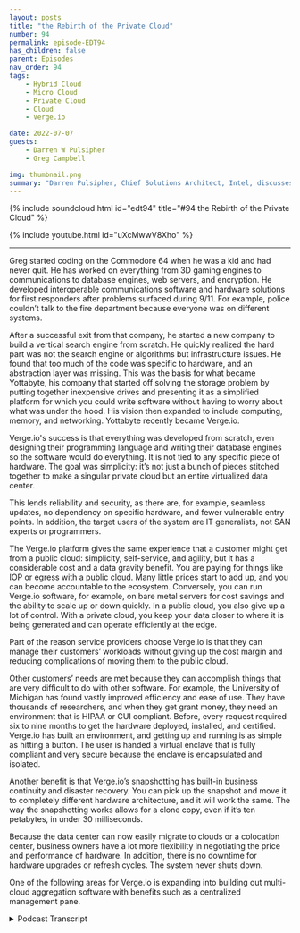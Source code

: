 ```yaml
---
layout: posts
title: "the Rebirth of the Private Cloud"
number: 94
permalink: episode-EDT94
has_children: false
parent: Episodes
nav_order: 94
tags:
    - Hybrid Cloud
    - Micro Cloud
    - Private Cloud
    - Cloud
    - Verge.io

date: 2022-07-07
guests:
    - Darren W Pulsipher
    - Greg Campbell

img: thumbnail.png
summary: "Darren Pulsipher, Chief Solutions Architect, Intel, discusses Verge.io’s software-defined data centers that simplify IT and make private cloud easy and efficient with Verge.io’s CTO, Greg Campbell. "
---
```


{% include soundcloud.html id="edt94" title="#94 the Rebirth of the Private Cloud" %}

{% include youtube.html id="uXcMwwV8Xho" %}

---

Greg started coding on the Commodore 64 when he was a kid and had never quit. He has worked on everything from 3D gaming engines to communications to database engines, web servers, and encryption. He developed interoperable communications software and hardware solutions for first responders after problems surfaced during 9/11. For example, police couldn’t talk to the fire department because everyone was on different systems.

After a successful exit from that company, he started a new company to build a vertical search engine from scratch. He quickly realized the hard part was not the search engine or algorithms but infrastructure issues. He found that too much of the code was specific to hardware, and an abstraction layer was missing. This was the basis for what became Yottabyte, his company that started off solving the storage problem by putting together inexpensive drives and presenting it as a simplified platform for which you could write software without having to worry about what was under the hood. His vision then expanded to include computing, memory, and networking. Yottabyte recently became Verge.io.

Verge.io's success is that everything was developed from scratch, even designing their programming language and writing their database engines so the software would do everything. It is not tied to any specific piece of hardware. The goal was simplicity: it’s not just a bunch of pieces stitched together to make a singular private cloud but an entire virtualized data center.

This lends reliability and security, as there are, for example, seamless updates, no dependency on specific hardware, and fewer vulnerable entry points. In addition, the target users of the system are IT generalists, not SAN experts or programmers.

The Verge.io platform gives the same experience that a customer might get from a public cloud: simplicity, self-service, and agility, but it has a considerable cost and a data gravity benefit. You are paying for things like IOP or egress with a public cloud. Many little prices start to add up, and you can become accountable to the ecosystem. Conversely, you can run Verge.io software, for example, on bare metal servers for cost savings and the ability to scale up or down quickly.  In a public cloud, you also give up a lot of control. With a private cloud, you keep your data closer to where it is being generated and can operate efficiently at the edge.

Part of the reason service providers choose Verge.io is that they can manage their customers’ workloads without giving up the cost margin and reducing complications of moving them to the public cloud.

Other customers’ needs are met because they can accomplish things that are very difficult to do with other software. For example, the University of Michigan has found vastly improved efficiency and ease of use. They have thousands of researchers, and when they get grant money, they need an environment that is HIPAA or CUI compliant. Before, every request required six to nine months to get the hardware deployed, installed, and certified. Verge.io has built an environment, and getting up and running is as simple as hitting a button. The user is handed a virtual enclave that is fully compliant and very secure because the enclave is encapsulated and isolated.

Another benefit is that Verge.io’s snapshotting has built-in business continuity and disaster recovery. You can pick up the snapshot and move it to completely different hardware architecture, and it will work the same. The way the snapshotting works allows for a clone copy, even if it’s ten petabytes, in under 30 milliseconds.

Because the data center can now easily migrate to clouds or a colocation center, business owners have a lot more flexibility in negotiating the price and performance of hardware. In addition, there is no downtime for hardware upgrades or refresh cycles. The system never shuts down.

One of the following areas for Verge.io is expanding into building out multi-cloud aggregation software with benefits such as a centralized management pane. 






<details>
<summary> Podcast Transcript </summary>

<p>﻿1</p>
<p>Hello, thisis Darren Pulsipher, chief solutionarchitect of public sector at Intel.</p>
<p>And welcome to Embracing.</p>
<p>Digital Transformation,where we investigate effectivechange, leveraging people.</p>
<p>Process and technology.</p>
<p>On today's episode, The Rebirthof the Private Cloud with CTO of Verge.io.</p>
<p>Greg Campbell.</p>
<p>Craig, welcome to the show.</p>
<p>Thank you, Darren Good to be here.</p>
<p>We had an opportunity to talkabout a month ago is when we first talked.</p>
<p>I was enamored with with your teamand what you've done.</p>
<p>Greg tell my audiencea little bit about yourselfand why you are where you are.</p>
<p>Sure.</p>
<p>So I'm a I've been developing softwaresince I was a kid.</p>
<p>And the Commodore 64 days and.</p>
<p>Oh yeah, never stopped coding.</p>
<p>It was a daily thing. Since thenworked a lot of differentprojects from, you know, 3Dgaming engines to communications databaseengines and web servers and encryptionand all sorts of different things.</p>
<p>I was working in some write in publicsafety softwareand I rode one in computer,aided dispatch,then broke off and started my own company.</p>
<p>And it was I wrote some interoperablecommunication software.</p>
<p>So can solving some of the problemsthat were exposed during 911 where policecan't talk to fire, can't talk to you,everyone is different radiosystems, different communication methodsand none of them can talk to each other.</p>
<p>So I came up with a softwareand hardware solution to solvethat problem and built that company upand the head of successful exit with that.</p>
<p>And after that, I worked for the company,the Boss, for a couple of yearsand did some other things with them,parking systems and fire truck systems.</p>
<p>And, and then I started another companyafter thatwith the goal of buildinga vertical search engine from scratch.</p>
<p>And so this was probably 2008 ish.</p>
<p>And when it started that one andit was it was a really interesting projectbecause, you know,</p>
<p>I go into this thinking,you know, the search engineand the algorithms and theand all that's going to be the hard part.</p>
<p>Right.</p>
<p>And it ended up 80%of my time was spent with everything.</p>
<p>Other than that.</p>
<p>It wasit was really this infrastructure problem.</p>
<p>And, you know, it's you know,you got billions and billions of recordsthat you need to search,you know, to get millions of results,thousands and simultaneously eachget coming back in a quarter millisecond.</p>
<p>And, you know, you can't buy a big enoughserver to do that.</p>
<p>So you need lots of servers.</p>
<p>And I kind of found myself backlooking at, you know,think of your PC days and and whatthe hardware abstraction layerdid to development, you know,and it was kind of like,you know, we're missing that here.</p>
<p>I'm findingtoo much of my code is very specificto do the hardware together.</p>
<p>And and, you know, there really needsto be some form of abstraction.</p>
<p>Right.</p>
<p>And so, again,instead of giving some of the base ideasand, you know, I spent so much timebuilding, stitching, storage togetherand, you know, tothe traditional span and thepurchase at that time, justit doesn't work well in this sort of,you know, applications, large scale thing.</p>
<p>And and at the time and, you know, Googleor anybody else had been doing this,a lot of that stuff is very proprietary.</p>
<p>There's justthere weren't a lot of good tools.</p>
<p>So they gave the idea forat the time what became the right.</p>
<p>So started a company out of rightand really started offfocusing on the storage problem,being able to just take a bunch ofinexpensive drives, throw themin some chassis, stitching together bits,but really with the goalof presenting it all as one thing.</p>
<p>So I can,</p>
<p>I can write software to this one thingand not worry about what was underneaththe hood.</p>
<p>And I had this vision of expandingupon past that to includecomputing, memory and networkingand kind of all of that.</p>
<p>And that kind of gave birth to the device,which more recently became Virgil.</p>
<p>So it's really interestingbecause I got a demo of</p>
<p>You Ought to Buy It back in 2009</p>
<p>I think at supercomputing.</p>
<p>Yeah.</p>
<p>And I was blown awaywith your architecture and I thought,hey, this is a company to, to, to look at,especially in the high performancecomputing realmwhere data was just joint and everything.</p>
<p>And you guys had a,a way of addressing a Yahoo!</p>
<p>Bite of data.</p>
<p>I mean, no one was doing thatat that time.</p>
<p>It was I was just like blown away.</p>
<p>And then, you know,</p>
<p>I find you guys as Virgil.</p>
<p>Oh, you're still around. It's awesome.</p>
<p>Yeah, yeah, yeah.</p>
<p>The company name was the Idevice.</p>
<p>So it, you know, when I was architectingthe design for, I'm like, well,it has to be able to addressa array of storage, otherwisewe can't be called that. Yeah.</p>
<p>No. What I foundcompelling with, with, with you guys isyou extendedbeyond the software defined storage.</p>
<p>And you frankly,you guys were one of the first onesthat did software defined storage.</p>
<p>No one was even talking about itback in that time.</p>
<p>And you guys really kindof blazed the way for that.</p>
<p>And you see other peoplethat have done software defined storagenow, but back in that day,</p>
<p>I mean, no one was talking about it.</p>
<p>But you found really quickly that you alsoneeded compute and network as well.</p>
<p>You couldn't just do one.</p>
<p>One of the pillars of softwaredefined infrastructure.</p>
<p>Right.</p>
<p>And really the key here is that,you know, even even today,when when people are solvingthese problems, it'sthey're still taking a bunch of thingsand trying to stitch them together,make them work together.</p>
<p>Right.</p>
<p>And so it's millions of lines of codeacross all sorts of differentcomponents thatthat weren't necessarily designedto do what they are now.</p>
<p>They're more general purpose componentsthat were, you know, like Lego boxesand trying to figure it all together here.</p>
<p>And, you know, when I designed the storagelayer, it it was builtfor this purpose.</p>
<p>I brought,you know, file system from scratch.</p>
<p>We wrote,</p>
<p>I mean, to pull this off, we actuallywe designed our own programing language.</p>
<p>We wrote our own databaseengines from scratch.</p>
<p>We have our own web servers from scratch.</p>
<p>We have our ownmesh network networking fabricto connect things together.</p>
<p>We went into the development of thiswith the golden rulethat hardware is going to fail.</p>
<p>And, you know,and we have to expect the worst of it.</p>
<p>And, you know, we're not tying it inany specific piece of hardwareso thatthe software needs to do everything.</p>
<p>And we'vewe've you know, a lot of the developmentwas just going through all the differentspectacular ways that that hardware canfail from, you know, bad firmware update.</p>
<p>Well, as a hardware vendor,hardware never fails.</p>
<p>I don't know what you're talking about,</p>
<p>Greg.</p>
<p>Hardware spending drives,they never go out.</p>
<p>So, you know,so simplicity was really the key.</p>
<p>It was I. Like that.</p>
<p>Going down to the lowest level of buildingjust what we need just for thispurpose of good with, you know,and our ultimate goal was to build virtualvirtualized the entire data center.</p>
<p>So it's not just a bunch of piecesthat stitch togetherto make a singular private cloud.</p>
<p>It was you know, we were looking atmuch the same wayyou go into VMware and Head Start,you run AVM.</p>
<p>We wanted to be able to goin, assign resources, hit startand a virtual data downstairs.</p>
<p>I was right there when OpenStack started,which was a big group of private oropen sourceprojects, just crammed togetherand said,</p>
<p>All right guys, make it all look like one.</p>
<p>And all I did was put lipstick on it.</p>
<p>Basically they just put a nice</p>
<p>UI on the front end, but on the back endit was a bear to stand up.</p>
<p>It was.</p>
<p>And yeah.</p>
<p>And VMware is the same way, right?</p>
<p>It grew over timewhere they were stitchingindividual products together.</p>
<p>So your your approach was top downvirtualized full data center, notjust a hypervisor, not juststorage, not just network,but the whole thing together.</p>
<p>Absolutely.</p>
<p>Yeah.</p>
<p>It's it's one thing toto present a simplified user interface,a simplified user experience,which is what we see.</p>
<p>But if if everything underneaththat is not simple,you're going to have a problem.</p>
<p>It might work when everything is perfect,but as soon asthe world starts to fall apart,it will power failure.</p>
<p>You've got a hardware failure.</p>
<p>You've got it.</p>
<p>You know, one key component got updatedwhen a different one didn't get updated.</p>
<p>I mean, there's all sorts of thingsthat that happened.</p>
<p>And even outside of the reliabilityaspect, youthere's countless security issuesthat can come into playwhen you have all these different thingsthat weren't necessarilydesigned to be togetherand then you interface them together.</p>
<p>You know, I like to, you know,look at it like like a house versusa neighborhood or a city.</p>
<p>And it's, you know, if everything'sin the same house, I don't needas many windows and doors and, you know,entry points.</p>
<p>Right.</p>
<p>And this was all built from the ground upfor this purpose.</p>
<p>It's simple.</p>
<p>At the lowest level, you know,which means, you know,less security issues,seamless updates and upgrades.</p>
<p>I mean, we would treat it like a firmware.</p>
<p>It's it's very, very lightweight,you know, andit's in it does a lot for,you know, the reliability aspects,especially, again, you know, with us,you go on the roadassuming everything's going to failand the softwareneeds to take care of everything.</p>
<p>But it's it's a it's a huge difference,you know, fromfrom a supporting aspectand and even just the management aspect.</p>
<p>So our our goal has always been that,you know, the targetusers of this system are it generalist.</p>
<p>We don't need network experts,we don't need sand experts.</p>
<p>We don't need programmers,you know, to operate this.</p>
<p>It's an IP generalist.</p>
<p>And and we agreed we succeeded at that.</p>
<p>So I have a question around that.</p>
<p>I mean, most people listening to the showare moving to public cloud.</p>
<p>So why why would I even do a private cloudwith you guys over public cloud?</p>
<p>What are the benefits that you guys seewith a private cloud over a public cloud?</p>
<p>Yeah,there's there's a lot of lot of scenarios.</p>
<p>I'm not going to saythat you should never go to public cloudis never a use case for thatthey're actually is.</p>
<p>But I think what we've seenis that a lot ofpeople moved to the public cloud,maybe for the wrong reasons.</p>
<p>You know, it's they saw that simplicity.</p>
<p>And a lot of the moves happenedbecause of developers and developers,you know, getting along with i.t and yeah.</p>
<p>Shadow i.t. Right.</p>
<p>Yeah.</p>
<p>You go through all the red tapeand hurdles and it's like, well,wait a minute, I could just pop in a yearand I don't need a 90 staffand it didn't just workand I can manage it myself.</p>
<p>And that was kind of the wrong reasonto go to the public cloud.</p>
<p>And because at the time the managementand just the stitching together,the complexity made it too big of a deal.</p>
<p>If I needed more resources, I go to I.T.and it's like Iwait 16, 20 months for them tocome inand I go, so, you know,we are presenting it in suchwe're giving you that same experiencethat you might get from a public cloud.</p>
<p>In that simplicity, the self-service, the,you know, the agility.</p>
<p>So I can now go to it and say, hey,</p>
<p>I need an environment.</p>
<p>And within seconds,you know, here's your resources. Go.</p>
<p>And then either I can manage thator they can hand me the keys and say, Hereyou go, here'syour private, secure enclave.</p>
<p>Do whatever you want with it.</p>
<p>Self management you want to keep askingto retain my new VM.</p>
<p>I restrain your resources,do what you wantand and then I'm not paying</p>
<p>I'm not being nickel dimed onevery little piece of when I'm operating.</p>
<p>I'm not paying per eye app anymore.</p>
<p>I'm not paying for egress andand everything else,you know.</p>
<p>So there's a huge cost benefit there.</p>
<p>There's also,you know, a data gravity problem as well.</p>
<p>You know, a lot of people,if you move a lot to the cloudand then you realize how much morenow you're relying on networksand just where is my data stored versuswhere I need it, you know?</p>
<p>So having a private cloud, you know,it keeps thingscloser to wherethe data is being generated.</p>
<p>I think, you know, we throughoutcomputing time, if we see a lot of thisthis ebb and flow from,you know, client server modelsto, you know,back to sick and,you know,the pendulum has swung keeps swinging.</p>
<p>Right.</p>
<p>And I think, you know, we're generatingso much datain general across the board at the edgethat we're going to startto see a lot more.</p>
<p>That needs to be closer to wherewhere the data is being generatedin the cloud is not necessarilythe best place for that.</p>
<p>You know, there's only so fast we can go.</p>
<p>Physics can only allow things to goso quick.</p>
<p>So if we can get that same agility,security, everything,all the benefitsthat you see, all the public cloud,but we can allow you to run that,operate it at the edge and not have tohire a team of fees to operate it.</p>
<p>You know,we believe that that's a huge benefit.</p>
<p>All right.</p>
<p>So so the reason people movedwas ease of use, mostly developers.</p>
<p>I was I was totally guilty of that myself.</p>
<p>Right. Credit card.</p>
<p>I can spin up 10,000. Easy.</p>
<p>It's easy.</p>
<p>So what?</p>
<p>So you've you've tackled the easy part,right?</p>
<p>I could do it on the other onethat you mentioned was cost.</p>
<p>Now a lot of people will say, well, look,</p>
<p>I am a no CapEx cost at the beginningof when I use the cloud, right?</p>
<p>I can spin up a thousand instancesand it's only going to cost me$10 for an hour.</p>
<p>I can't I can't have a thousand boxessitting in my datacenterright at that cost.</p>
<p>But the cost is exorbitant over time.</p>
<p>And you mentioned egress.</p>
<p>This is a big, huge problemthat a lot of my customers run into.</p>
<p>They're like, I had no ideaegress costs was going to just kill me.</p>
<p>Right.</p>
<p>And it ingress is free,right?</p>
<p>You bring your data to me, right?</p>
<p>Bring it on.</p>
<p>So you guys kind of you can handle thatbecause you can stitch togetherlots of data sources together up to a Yodaby the data.</p>
<p>I'm just mind blowing still. Butso yeah.</p>
<p>So the cost is, is,is that why you're seeing people come backfrom public cloud back to private?</p>
<p>The costthe cost is absolutely a big component.</p>
<p>I think, you know, same sameyour opening a credit card at 50bucks a month,you don't think too much of it.</p>
<p>And then all of a sudden,you know, things start to scale out.</p>
<p>You go to productionand all those little costs that added upto a little before are now,you know, they're harder to predict.</p>
<p>And it's very, very easy for those coststo get out of hand.</p>
<p>And at that point,you're also kind of stuck.</p>
<p>I mean, the more you get pulled into an ecosystem, it'sthat much harder to get out.</p>
<p>You kind of hold them at that point,you know, and you'regiving up a lot of control as well.</p>
<p>I mean, you know,unless you're a huge company, you know,you have a problem or something,something is going on in that environment.</p>
<p>I mean, you can call, butyou kind of just you got to wait.</p>
<p>You know, there's not too much you can do.</p>
<p>You have a lot of control over,you know, issues that might pop up.</p>
<p>And there's there'sthere's a lot more options.</p>
<p>Now, I think that people don't realizeit's not it's not just about,you know, hey, I got to go buy,you know, make it this large cap ex,you know, it's expenditureto build out a data center with AC units.</p>
<p>And yes, that's an option.</p>
<p>And for a lot of people, that makes senseif you have enough volume.</p>
<p>But there is other alternatives as well.</p>
<p>I mean, you know, it'syou can go and get rents out baremetal servers, for example, and still say,</p>
<p>I don't want to deal with hardware.</p>
<p>I don't want to swap drives,</p>
<p>I don't want to do any of that.</p>
<p>You go rent out baremetal hardware for a fraction of the costof what a public cloudmight get to throw our software on it.</p>
<p>And now you have ayou have to have a build your own,you know.</p>
<p>Right. And it's to whatever scale.</p>
<p>Ep and Flow Scale out, scale up, scale down.</p>
<p>And it works ina, in a wide variety of commodity hardware.</p>
<p>So very, very important.</p>
<p>When you guys are out thereselling your solution,what's the big hook? What are people like?</p>
<p>Hey, I need your stuffbecause what's what's their concern?</p>
<p>What problem are you solvingthat, that they migrate to you guys?</p>
<p>So there's yeah, there's a couple,a couple of angles, you know, one,we have a lot of service providersthat, you know, they'rethey have a customer base that they needto manage their workloads for them.</p>
<p>They traditional onlywhere they used to do itthe old way they would you knowget co-location space filled out you know,sans and virtualization of the allowsi.t staff to manage them and run them.</p>
<p>Then they started to see the public clouderode some of that,some of their customers movingtheir others having to try to embrace itand say, okay, we'll put you there too.</p>
<p>But then, you know, they give up a ton ofmargin as well when they want to do that.</p>
<p>So we're able to go to them and say, hey,now we canwe can give you the similar experiencethat they were going to get.</p>
<p>You get the same ease of of whatit would have been managing in public.</p>
<p>I don't have to do a dealwith what you were doing before.</p>
<p>I imagine that it's just as easy,it's more powerful,and you get to make more money.</p>
<p>Right.</p>
<p>So that's that's one,you know, subset of the people that that,you know, deployedas we're also seeing some use casesthat that are just very difficultto even do with other software.</p>
<p>And so our our nested tenancy modeland what we do on thestorage for deduplication andit's at the lowest levels ofa file system enablesyou to do some really cool stuff.</p>
<p>So one of these cases,for example, University of Michiganis a very large customer of ours.</p>
<p>They have a very large on prem deployment,you know, thousandsof cores, petabytes of data running.</p>
<p>And they do a lot of researchprojects off of this.</p>
<p>So this was a scenario where, you know,when we take this off,they came to us, hey,we got thousands of researchers.</p>
<p>They get a they get grant money.</p>
<p>They need an environment.</p>
<p>It needs to be, you know, hyper compliantor full C UI compliant.</p>
<p>C every time they ask forthis, it's 6 to 9 monthsto get hardware deployed, install it,certify it, go through the whole process.</p>
<p>Right?</p>
<p>And what we were able to do is go in thereand build out this environmentand now anytimesomebody wants an environment,they hit a button, it createsa virtual enclave, they hand it to them.</p>
<p>It's already compliant,full certification, ready to go.</p>
<p>And within minutesthey're they're up and running. Now,these are allcompletely encapsulated in isolated,a very, very secure enclave.</p>
<p>And you can get thisthis nested tenancy model.</p>
<p>So in a larger organization like that,</p>
<p>I can say,all right, here'swhat I'm going to carve out resources.</p>
<p>You're getting.</p>
<p>They allocate hardware to specific groups.</p>
<p>Yeah, I've seen that.</p>
<p>And then I. Yeah.</p>
<p>Headed to the hospitalnow they could have their own i.t staffmanaging that environment and carving upand say, okay, here's this researchor here's test versus dev versus,you know, production.</p>
<p>I could then say in with our snapshot.</p>
<p>And so we're not just looking at storage.</p>
<p>This isn't just snapshots of your VMs,it's all of your networking,all your user management here,because we manage the entire stack,you literally can take our software,put it in bare metal, plug your carriers,and we run everything</p>
<p>BGP, the 32 DNS,all your firewall and rails you're.</p>
<p>So this is really interestingbecause you mention I'm snapshotin my data center</p>
<p>I'm a snapshot of a VM or set of VMs.</p>
<p>So this is really interestingbecause what this</p>
<p>I my brain is like going, wait, I could doa lot of really interesting things.</p>
<p>Like you mentioned, I have a, a snapshot,a data center that's HIPA compliant. Wow.</p>
<p>Right.</p>
<p>Drop a new one in. I'm done. Right.</p>
<p>Or I need a snapshotof my running environment.</p>
<p>I have a business continuity and disasterrecovery built in.</p>
<p>Is that right?</p>
<p>Absolutely. Absolutely.</p>
<p>And it's and it's this snapshotof an encapsulated virtual representation,meaning I can now pick this up,move it over to a completely differenthardware architecture, different switches,different every different.</p>
<p>Doesn't matter what the. Hardware.</p>
<p>And it's still going to work exactlythe way it did when it was over there,which, you know, has been done.</p>
<p>It means,hey, we got this issue in production,okay, well, instead of having to try toreproduce it, you know. Just snapshot.</p>
<p>In order.</p>
<p>Yeah, it's just boom, fired up now is theexact isolated version of production.</p>
<p>Or, you know,you get ransomware, it goes through it.</p>
<p>It's like</p>
<p>Yeah therethere's so many applications by.</p>
<p>Our, you know, snapshot someday.</p>
<p>Yeah, not now.</p>
<p>I mean, that's a that's a good question.</p>
<p>You said our by our snapshots,</p>
<p>I mean, how big are these snapshots?</p>
<p>How muchspace are these taking up?</p>
<p>There's purely the differentialsthe way our files.</p>
<p>Oh, so you'reyou only snapshot in the differences.</p>
<p>Yeah. And there's more to it than that.</p>
<p>So the, the engine under the hood,this is not deduplicationadded on to an existing file system,which is the kind of thingyou see out there or even snapshotsa lot of times are, you know,there's some file systems that might havesome snapshots built into them.</p>
<p>But we are we're not only takinga lot of snapshots, it'syou're you're looking up thedifferentials in the data,but there's still metadata.</p>
<p>And a lot of times, you know,even if I want to take a snapshotor take a cloneor a copy of an environment,it's still tapping out the meta dataand meta tables that went with that.</p>
<p>So there's still a little bit of timeto restore or do whateverand extra data that you're using.</p>
<p>Well, our deduplication is builtat such a low level that even the metadatais duplicated, which means I can takea snapshot of this entire environment.</p>
<p>I don't care if it's ten petabytes,</p>
<p>I can make a clone copy of itin under 30 milliseconds.</p>
<p>That's how I. Have it done.</p>
<p>And the differentials for that now areare truly onlywhat has actually changed between the two.</p>
<p>So I can</p>
<p>I could take this graininess or I want,you know, it doesn't have to be hourly.</p>
<p>And not only are we doing thatat the local spec, local cluster level,but we also have a global it's globallyif you do aware.</p>
<p>So if now if I'm taking itand synchronizing it to another location,it's utilizing that same engineto get those differentials.</p>
<p>So even,you know, a lot of even replicationservices still have to walk the meterto say what has changedfrom from A to B and,you know, for small files, not a big deal.</p>
<p>But when you're dealingwith hundreds of terabytes,you know that the metadata aloneand still the expansive datathat have to go across just to do that,whereas we could I could replicatean entire environment in secondspetabytes, you know.</p>
<p>So I changed.</p>
<p>That.</p>
<p>You guys created a virtual cloud.</p>
<p>Yeah, you have to, right?</p>
<p>I mean, when you think about it, right?</p>
<p>Because you're telling methat my data center, my which it's,you know, whatever you want to call it,my data center now can migrate around.</p>
<p>They can go in a public cloud,stay on a private cloud.</p>
<p>I can even drop it, you know,into a co-located co-location center.</p>
<p>So this gives me as a as a business owner,a lot more flexibilityin negotiating priceand performance of hardware.</p>
<p>I can upgrade hardware with with virtuallyno downtime.</p>
<p>I mean.</p>
<p>Yeah, absolutely.</p>
<p>Yeah, it's meant.</p>
<p>To be because I can stand up a new rack.</p>
<p>I yeah.</p>
<p>Yeah I'll provide everything zip in line.</p>
<p>I mean, the system never shuts down.</p>
<p>I mean, you could even go throughyour entire hardware refreshcycles and never have downtime.</p>
<p>That's yeah.</p>
<p>Yeah, absolutely.</p>
<p>And, andbecause the software is so lightweight,it would justit's scaled up and down equally.</p>
<p>So you could scale upto, you know, these large environments,but you could also scale downand run this on a pair of,you know, small, you know, atoms or,you know, intel atoms or the Andes orsomething, you know, put in two of them,real lightweight, couple of grand apiece,throw them in a, you know, in ain a plant or a retail locationand have the entire virtual dataand experience at the edge as well.</p>
<p>Where I can</p>
<p>I could build outthese virtual data centersand then just startdeploying them everywhere and manage them.</p>
<p>You know.</p>
<p>That's pretty cool. I love that you just.</p>
<p>You know, swap it out.</p>
<p>Yeah, that's happening. Micro cloud.</p>
<p>Micro Cloud Tech now.</p>
<p>I mean, this is somethinga lot of my customers want.</p>
<p>They want a micro cloud.</p>
<p>You know, it's a maybe it's a11 unit,a couple of islands or some nookssitting out there running some edge stuff.</p>
<p>But they still want the flexibilityof the private of a cloud like, hey,</p>
<p>I can deploy applications, I can dowhatever I want, right, and manage.</p>
<p>Which brings up another questionand we talked about before,if I haveall these virtual clouds out there,</p>
<p>I'm assuming you have a way of managingmultiple cloudsthen or multiple data centers, right?</p>
<p>Is that in your in your stack to wherehey, maybe I've got ten different datacenter imagesor data center,</p>
<p>I don't know, virtual data centers.</p>
<p>Right.</p>
<p>Can I now manage those as, as, you know,a single pane of glassor anything like that or how does that.</p>
<p>Yeah.</p>
<p>Yeah, you can.</p>
<p>And that's actually now now this nowwe're getting into some road map stuff.</p>
<p>So that that is actuallyone of the next things we are expanding onis we're going to we are building out our,you know, multi-cloud,you know, aggregation softwareto kind of take that to the next level.</p>
<p>We've got some stuff nowyou're part of the issue isyou want a centralized single point.</p>
<p>You know, we're kind of building thisso that the management layer itselfcan also you know, kind of exist in mobilestuff and float aroundso that you truly have never downtime,even the super manager, you know.</p>
<p>So there's a lot of stuffwe're doing in there too.</p>
<p>Also, you know, sexy that up a little bitand that is one of the next big oneswe're reallyworking on right now is the fleshthat we have some capabilitiesnow for for the multi asset management.</p>
<p>But there's a lot we want to add tothat as well.</p>
<p>This is really fascinating stuffbecause to meyou're really you're making it much easierto actually do private cloudbecause I mean, today to deploya full stack of private cloud takes days.</p>
<p>Right.</p>
<p>Whether it's OpenStack andor whether it's the VMware suite.</p>
<p>Well if I want a full of full thing,it, it takes a couple of daysto get everything set up.</p>
<p>And with you guysit sounds like it's much simpler.</p>
<p>I can type all your software inside.</p>
<p>Get it?</p>
<p>Yeah, the software. Yeah.</p>
<p>So the whole software is actually deployedas a firmware.</p>
<p>So it's not it's not something that'sbeing installed, running through updatecycles and configuring files.</p>
<p>It's, it gets flashed as a firmwareand then you booted upand then thereyou have your user interfaceand now you can, you know, in the UIyou can set up your networksand do what you want.</p>
<p>And it really takes about 15 minutesto get it up and running.</p>
<p>And then after that, as you're addingadditional nodes scaling out,you can even have itset up to execute them.</p>
<p>So you don't even haveto put any media. You just.</p>
<p>Execute on.</p>
<p>It. Auto configures itself. You know.</p>
<p>That's that's pretty cool.</p>
<p>Can can because of software or firmwarecan it runon other virtual infrastructurelike in like in the cloud,like in the public cloudor do I need bare metal?</p>
<p>That's going to be the you're goingto get the best bang for the buckif you run it on bare metal.</p>
<p>Even if that's in a public cloud,you know, you can go and get baremetal server.</p>
<p>Yeah, yeah,you can whoever and run it on there.</p>
<p>And that's where you can get the best bangfor your buck because we, we are,we're, we're managing the hardwareat the lowest level for it.</p>
<p>So we're, we're talkingdirectly to the drives.</p>
<p>We're not,you know, when you when you deploy us,we don't we don't want raid cards.</p>
<p>We don't want,you know, anything touching and managing,you know, the storage or the hardware.</p>
<p>We want to talk directly to itand control the whole experience.</p>
<p>So, you know, we're dealing withthe encryption.</p>
<p>We're dealing with, you know, all that rawand silent corruption detection.</p>
<p>We're guaranteeing all that integritythat it's going to happen.</p>
<p>Now, you could certainly layer something,put something below it, butthen you're just doubling up on effortsand kind of taking place, you know, rightthere.</p>
<p>Very, very cool stuff, Greg.</p>
<p>And I'm glad to seethat your byte continues forward.</p>
<p>I, I, you know, I loved your architectureand it's great to see that it's expandingand a very, very well thought out.</p>
<p>So great.</p>
<p>Thanks for coming on the show today.</p>
<p>Oh, thanks.</p>
<p>Thanks for having me there.</p>
<p>Thank you for listening to.</p>
<p>Embracing Digital Transformation today.</p>
<p>If you enjoyed our podcast,give it five stars on your favoritepodcast insider YouTube channel.</p>
<p>You can find out more informationabout embracing digital transformationat embracingdigital.org.</p>
<p>Until nexttime, go out and do something wonderful.</p>

</details>
